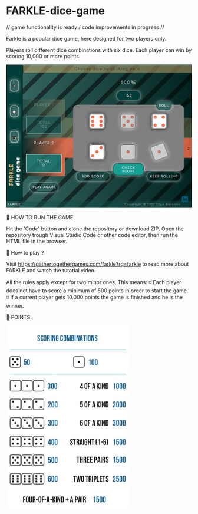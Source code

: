 # FARKLE-dice-game

// game functionality is ready / code improvements in progress //

Farkle is a popular dice game, here designed for two players only.

Players roll different dice combinations with six dice. Each player can win by scoring 10,000 or more points.

![Getting Started](img/game_screen.jpg)

📌 HOW TO RUN THE GAME.

Hit the 'Code' button and clone the repository or download ZIP. Open the repository trough Visual Studio Code or other code editor, then run the HTML file in the browser.

📌 How to play ?

Visit https://gathertogethergames.com/farkle?rq=farkle to read more about FARKLE and watch the tutorial video.

All the rules apply except for two minor ones. This means:
◽ Each player does not have to score a minimum of 500 points in order to start the game.
◽ If a current player gets 10.000 points the game is finished and he is the winner.

📌 POINTS.

![Getting Started](img/scoring_combinations.jpg)
